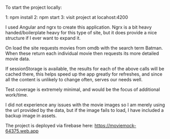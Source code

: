 To start the project locally:

1: npm install
2: npm start
3: visit project at locahost:4200

I used Angular and ngrx to create this application. Ngrx is a bit heavy handed/boilerplate heavy for 
this type of site, but it does provide a nice structure if I ever want to expand it. 

On load the site requests movies from omdb with the search term Batman. When these return
each individual movie then requests its more detailed movie data. 

If sessionStorage is available, the results for each of the above calls will be cached there, this
helps speed up the app greatly for refreshes, and since all the content is unlikely to change often, serves our needs well.

Test coverage is extremely minimal, and would be the focus of additional work/time. 

I did not experience any issues with the movie images so I am merely using the url provided by the data,
but if the image fails to load, I have included a backup image in assets. 

The project is deployed via firebase here: https://moviemock-64375.web.app
